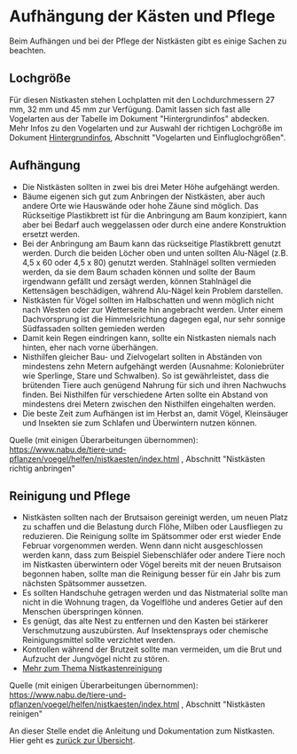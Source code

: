 # Aufhängung der Kästen und Pflege

Beim Aufhängen und bei der Pflege der Nistkästen gibt es einige Sachen zu beachten.

## Lochgröße

Für diesen Nistkasten stehen Lochplatten mit den Lochdurchmessern 27 mm, 32 mm und 45 mm zur Verfügung. Damit lassen sich fast alle Vogelarten aus der Tabelle im Dokument "Hintergrundinfos" abdecken. Mehr Infos zu den Vogelarten und zur Auswahl der richtigen Lochgröße im Dokument [Hintergrundinfos](../../Documentation/Hintergrundinfos/Hintergrundinfos.md), Abschnitt "Vogelarten und Einfluglochgrößen".

## Aufhängung

- Die Nistkästen sollten in zwei bis drei Meter Höhe aufgehängt werden.
- Bäume eigenen sich gut zum Anbringen der Nistkästen, aber auch andere Orte wie Hauswände oder hohe Zäune sind möglich. Das Rückseitige Plastikbrett ist für die Anbringung am Baum konzipiert, kann aber bei Bedarf auch weggelassen oder durch eine andere Konstruktion ersetzt werden.
- Bei der Anbringung am Baum kann das rückseitige Plastikbrett genutzt werden. Durch die beiden Löcher oben und unten sollten Alu-Nägel (z.B. 4,5 x 60 oder 4,5 x 80) genutzt werden. Stahlnägel sollten vermieden werden, da sie dem Baum schaden können und sollte der Baum irgendwann gefällt und zersägt werden, können Stahlnägel die Kettensägen beschädigen, während Alu-Nägel kein Problem darstellen.
- Nistkästen für Vögel sollten im Halbschatten und wenn möglich nicht nach Westen oder zur Wetterseite hin angebracht werden. Unter einem Dachvorsprung ist die Himmelsrichtung dagegen egal, nur sehr sonnige Südfassaden sollten gemieden werden
- Damit kein Regen eindringen kann, sollte ein Nistkasten niemals nach hinten, eher nach vorne überhängen.
- Nisthilfen gleicher Bau- und Zielvogelart sollten in Abständen von mindestens zehn Metern aufgehängt werden (Ausnahme: Koloniebrüter wie Sperlinge, Stare und Schwalben). So ist gewährleistet, dass die brütenden Tiere auch genügend Nahrung für sich und ihren Nachwuchs finden. Bei Nisthilfen für verschiedene Arten sollte ein Abstand von mindestens drei Metern zwischen den Nisthilfen eingehalten werden.
- Die beste Zeit zum Aufhängen ist im Herbst an, damit Vögel, Kleinsäuger und Insekten sie zum Schlafen und Überwintern nutzen können.

Quelle (mit einigen Überarbeitungen übernommen): https://www.nabu.de/tiere-und-pflanzen/voegel/helfen/nistkaesten/index.html , Abschnitt "Nistkästen richtig anbringen" 

## Reinigung und Pflege

- Nistkästen sollten nach der Brutsaison gereinigt werden, um neuen Platz zu schaffen und die Belastung durch Flöhe, Milben oder Lausfliegen zu reduzieren. Die Reinigung sollte im Spätsommer oder erst wieder Ende Februar vorgenommen werden. Wenn dann nicht ausgeschlossen werden kann, dass zum Beispiel Siebenschläfer oder andere Tiere noch im Nistkasten überwintern oder Vögel bereits mit der neuen Brutsaison begonnen haben, sollte man die Reinigung besser für ein Jahr bis zum nächsten Spätsommer aussetzen.
- Es sollten Handschuhe getragen werden und das Nistmaterial sollte man nicht in die Wohnung tragen, da Vogelflöhe und anderes Getier auf den Menschen überspringen können.
- Es genügt, das alte Nest zu entfernen und den Kasten bei stärkerer Verschmutzung auszubürsten. Auf Insektensprays oder chemische Reinigungsmittel sollte verzichtet werden.
- Kontrollen während der Brutzeit sollte man vermeiden, um die Brut und Aufzucht der Jungvögel nicht zu stören.
- [Mehr zum Thema Nistkastenreinigung](https://www.nabu.de/tiere-und-pflanzen/voegel/helfen/nistkaesten/02716.html)

Quelle (mit einigen Überarbeitungen übernommen): https://www.nabu.de/tiere-und-pflanzen/voegel/helfen/nistkaesten/index.html , Abschnitt "Nistkästen reinigen" 

An dieser Stelle endet die Anleitung und Dokumentation zum Nistkasten. Hier geht es [zurück zur Übersicht](../../README.md).
